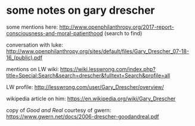 some notes on gary drescher
===========================

some mentions here: http://www.openphilanthropy.org/2017-report-consciousness-and-moral-patienthood (search to find)

conversation with luke: http://www.openphilanthropy.org/sites/default/files/Gary_Drescher_07-18-16_(public).pdf

mentions on LW wiki: https://wiki.lesswrong.com/index.php?title=Special:Search&search=drescher&fulltext=Search&profile=all

LW profile: http://lesswrong.com/user/Gary_Drescher/overview/

wikipedia article on him: https://en.wikipedia.org/wiki/Gary_Drescher

copy of _Good and Real_ courtesy of gwern: https://www.gwern.net/docs/2006-drescher-goodandreal.pdf
